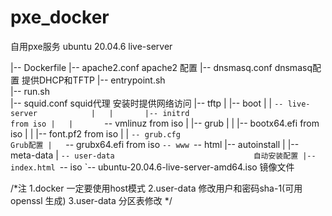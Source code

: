 # pxe_docker
自用pxe服务 ubuntu 20.04.6 live-server

|-- Dockerfile
|-- apache2.conf                                        apache2 配置
|-- dnsmasq.conf                                        dnsmasq配置 提供DHCP和TFTP
|-- entrypoint.sh        
|-- run.sh               
|-- squid.conf                                          squid代理 安装时提供网络访问
|-- tftp
|   |-- boot
|   |   `-- live-server           
|   |       |-- initrd                                  from iso
|   |       `-- vmlinuz                                 from iso
|   |-- grub
|   |   |-- bootx64.efi                                 from iso
|   |   |-- font.pf2                                    from iso
|   |   `-- grub.cfg                                    Grub配置
|   `-- grubx64.efi                                     from iso
`-- www
    `-- html
        |-- autoinstall
        |   |-- meta-data
        |   `-- user-data                               自动安装配置
        |-- index.html
        `-- iso
            `-- ubuntu-20.04.6-live-server-amd64.iso    镜像文件

/*注 1.docker 一定要使用host模式 
     2.user-data 修改用户和密码sha-1(可用openssl 生成)
     3.user-data 分区表修改                           */
